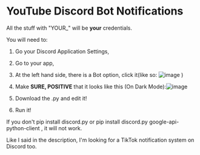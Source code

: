 # YouTube Discord Bot Notifications

All the stuff with "YOUR_" will be **your** credentials. 

You will need to:
1. Go your Discord Application Settings,
2. Go to your app, 
3. At the left hand side, there is a Bot option, click it(like so: ![image](https://github.com/user-attachments/assets/97dcf8b3-3407-470a-82c1-85610875b564) ) 

4. Make **SURE, POSITIVE** that it looks like this (On Dark Mode):![image](https://github.com/user-attachments/assets/8cf84351-c513-4b12-aead-db105c508e24)
5. Download the .py and edit it!
6. Run it!

If you don't pip install discord.py or pip install discord.py google-api-python-client , it will not work. 

Like I said in the description, I'm looking for a TikTok notification system on Discord too.
